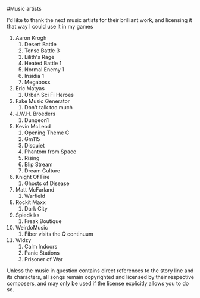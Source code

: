 #Music artists

I'd like to thank the next music artists for their brilliant work, and licensing it that way I could use it in my games


1. Aaron Krogh
   1. Desert Battle
   1. Tense Battle 3
   1. Lilith's Rage
   1. Heated Battle 1
   1. Normal Enemy 1
   1. Insidia 1
   1. Megaboss
1. Eric Matyas
   1. Urban Sci Fi Heroes
1. Fake Music Generator
   1. Don't talk too much
1. J.W.H. Broeders
   1. Dungeon1
1. Kevin McLeod
   1. Opening Theme C
   1. Gm115
   1. Disquiet
   1. Phantom from Space
   1. Rising
   1. Blip Stream
   1. Dream Culture
1. Knight Of Fire
   1. Ghosts of Disease
1. Matt McFarland
   1. Warfield
1. Rockit Maxx
   1. Dark City
1. Spiedkiks
   1. Freak Boutique
1. WeirdoMusic
   1. Fiber visits the Q continuum
1. Widzy
   1. Calm Indoors
   1. Panic Stations
   1. Prisoner of War



Unless the music in question contains direct references to the story line and its characters, all songs remain copyrighted and licensed by their respective composers, and may only be used if the license explicitly allows you to do so.
